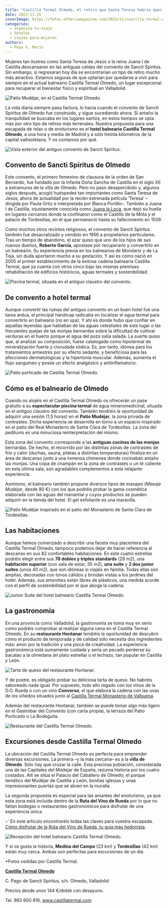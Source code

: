 ```yaml
---
title: "Castilla Termal Olmedo, el retiro que Santa Teresa habría querido conocer"
date: 2023-11-25
coverImage: https://fotos.etheriamagazine.com/2023/11/castilla-termal-olmedo-patio-mudejar.jpg
categories: 
  - organiza-tu-viaje
  - hoteles
  - viajes-para-mujeres
authors: 
  - Pepa G. Marín
---
```


Mujeres tan ilustres como Santa Teresa de Jesús o la reina Juana I de Castilla 
descansaron en las antiguas celdas del convento de Sancti Spiritus. Sin embargo, si 
regresaran hoy día se encontrarían un tipo de retiro mucho más atractivo. Estamos 
seguras de que optarían por quedarse a vivir para siempre en el actual balneario 
Castilla Termal Olmedo, un lugar excepcional para recuperar el bienestar físico y 
espiritual en Valladolid. 

![Patio Mudéjar, en el Castilla Termal Olmedo](https://fotos.etheriamagazine.com/2023/11/castilla-termal-olmedo-patio-mudejar.jpg "Patio Mudéjar, en el Castilla Termal Olmedo (Valladolid).")

La vida diaria siempre pasa factura, lo hacía cuando el convento de Sancti Spiritus de 
Olmedo fue construido, y sigue sucediendo ahora. Si antaño la tranquilidad se buscaba en 
los lugares santos, en estos tiempos se opta más por otro tipo de retiros más 
terrenales. Nuestra propuesta para una escapada de relax o de enoturismo es el **hotel 
balneario Castilla Termal Olmedo**, a una hora y media de Madrid y a sólo treinta 
kilómetros de la capital vallisoletana. Y os contamos por qué. 

![Vista exterior del antiguo convento de Sancti Spiritus.](https://fotos.etheriamagazine.com/2023/11/castilla-termal-balneario-de-olmedo-convento.jpg "Vista exterior del antiguo convento de Sancti Spiritus.")

## Convento de Sancti Spiritus de Olmedo

Este convento, el primero femenino de clausura de la orden de San Bernardo, fue fundado 
por la infanta Doña Sancha de Castilla en el siglo XII a extramuros de la villa de 
Olmedo. Pero no pasó desapercibido y, algunos siglos después, acogió huéspedes tan 
importantes como Santa Teresa de Jesús, ahora de actualidad por la recién estrenada 
película ‘Teresa’ –dirigida por Paula Ortiz e interpretada por Blanca Portillo–. También 
a Juana I de Castilla, injustamente conocida como [Juana la 
Loca](https://historia.nationalgeographic.com.es/a/juana-loca-victima-conspiracion_9525), 
que dejó su huella en lugares cercanos donde la confinaron como el Castillo de la Mota y 
el palacio de Tordesillas, en el que permaneció hasta su fallecimiento en 1509. 

Como muchos otros recintos religiosos, el convento de Sancti Spiritus también fue 
desacralizado y vendido en 1956 a propietarios particulares. Tras un tiempo de abandono, 
el azar quiso que uno de los hijos de sus nuevos dueños, **Roberto García**, apostase 
por recuperarlo y convertirlo en un balneario. Su experiencia previa en los balnearios 
de Mondariz y de La Toja, sin duda aportaron mucho a su gestación. Y así es como nació 
en 2005 el primer establecimiento de la exitosa cadena balnearia Castilla Termal, que ya 
cuenta con otros cinco bajo las mismas premisas: rehabilitación de edificios históricos, 
aguas termales y sostenibilidad. 

![Piscina termal, situada en el antiguo claustro del convento.](https://fotos.etheriamagazine.com/2023/11/castilla-termal-olmedo-piscina-termal.jpg "Piscina termal, situada en el antiguo claustro del convento.")

## De convento a hotel termal

Aunque convertir las ruinas del antiguo convento en un buen hotel fue una tarea ardua, 
el principal hándicap radicaba en localizar el agua termal para convertirlo en balneario 
(no en spa). Y ahí es donde hubo que confiar en aquellas leyendas que hablaban de las 
aguas celestiales de este lugar o las frecuentes quejas de las monjas bernardas sobre la 
dificultad de cultivar verduras en el huerto porque el agua del pozo salía salada. La 
suerte quiso que, al analizar su composición, fuese catalogada como hipotermal de 
mineralización fuerte y clorudada sódica. Es, por tanto, idónea para los tratamientos 
antiestrés por su efecto sedante, y beneficiosa para las afecciones dermatológicas y la 
hipertonía muscular. Además, aumenta el flujo sanguíneo y posee un efecto analgésico y 
antiinflamatorio. 

![Patio porticado de Castilla Termal Olmedo.](https://fotos.etheriamagazine.com/2023/11/castilla-termal-olmedo-terraza-patio-porticado.jpg "Patio porticado de Castilla Termal Olmedo.")

## Cómo es el balneario de Olmedo

Cuando os alojéis en el Castilla Termal Olmedo os ofrecerán un pase gratuito a su 
**espectacular piscina termal** de agua mineromedicinal, situada en el antiguo claustro 
del convento. También tendréis la oportunidad de adquirir una sesión (1,5 horas) en el 
**Patio Mudéjar**, la zona privada de contrastes. Dicha experiencia se desarrolla en 
torno a un espacio inspirado en el patio del Real Monasterio de Santa Clara de 
Tordesillas. La zona del pediluvio es una minuciosa reinterpretación del mismo. 

Esta zona del convento corresponde a las **antiguas cocinas de las monjas** bernardas. 
De hecho, el recorrido por las distintas zonas de contrastes de frío y calor (duchas, 
sauna, piletas a distintas temperaturas) finaliza en un área de descanso junto a una 
inmensa chimenea donde cocinaban antaño las monjas. Una copa de champán en la zona de 
contrastes o un té caliente en esta última sala, son agradables complementos a esta 
relajante experiencia. 

Asimismo, el balneario también propone diversos tipos de masajes (_Masaje Mudéjar_, 
desde 80 €) con los que podréis probar la gama cosmética elaborada con las aguas del 
manantial y cuyos productos se pueden adquirir en la tienda del hotel. El gel exfoliante 
es una maravilla. 

![Patio Mudéjar inspirado en el patio del Monasterio de Santa Clara de Tordesillas.](https://fotos.etheriamagazine.com/2023/11/castilla-termal-balneario-de-olmedo-circuito-de-contrastes.jpg "Patio Mudéjar inspirado en el patio del Monasterio de Santa Clara de Tordesillas.")

## Las habitaciones

Aunque hemos comenzado a describir una faceta muy placentera del Castilla Termal Olmedo, 
tampoco podemos dejar de hacer referencia al descanso en sus 82 confortables 
habitaciones. En este cuatro estrellas podréis elegir entre sus **78 dobles y triples 
standards** (28 m2), una **habitación superior** (con sala de estar, 35 m2), **una 
suite** y **2 dos junior suites** (unos 40 m2), que son idóneas si viajáis en familia. 
Todas ellas son amplias, decoradas con tonos cálidos y brindan vistas a los jardines del 
hotel. Además, sus _amenities_ están libres de plásticos, una medida acorde con el 
perfil de sostenibilidad por el que aboga la cadena. 

![Junior Suite del hotel balneario Castilla Termal Olmedo.](https://fotos.etheriamagazine.com/2023/11/junior-suite-castilla-termal-olmedo.jpg "Junior Suite del hotel balneario Castilla Termal Olmedo.")

## La gastronomía

En una provincia como Valladolid, la gastronomía se toma muy en serio como podréis 
comprobar al realizar alguna cena en el Castilla Termal Olmedo. En su **restaurante 
Hontanar** tendréis la oportunidad de descubrir cómo el producto de temporada y de 
calidad sólo necesita dos ingredientes más: amor por la tradición y una pizca de 
creatividad. La experiencia gastronómica está sumamente cuidada y sería un pecado 
perderse su bacalao a la olmedana (el plato estrella) o el lechazo, tan popular en 
Castilla y León. 

![Tarta de queso del restaurante Hontanar.](https://fotos.etheriamagazine.com/2023/11/tarta-queso-castilla-termal.jpg "Tarta de queso del restaurante Hontanar. © Etheria Magazine")

Y de postre, es obligado probar su deliciosa tarta de queso. No habréis saboreado nada 
igual. Por supuesto, todo ello regado con los vinos de la D.O. Rueda o con un vino 
**Converso**, el que elabora la cadena con las uvas de los viñedos situados junto al [Castilla 
Termal Monasterio de 
Valbuena](https://etheriamagazine.com/2021/10/29/castilla-termal-valbuena-escapada-de-relax-en-la-ribera-del-duero/). 

Además del restaurante Hontanar, también se puede tomar algo más ligero en el Gastrobar 
del Convento (con carta propia), la terraza del Patio Porticado o La Bodeguita. 

![Restaurante del Castilla Termal Olmedo.](https://fotos.etheriamagazine.com/2023/11/restaurante-castilla-termal-olmedo.jpg "Restaurante del Castilla Termal Olmedo.")

## Excursiones desde Castilla Termal Olmedo

La ubicación del Castilla Termal Olmedo es perfecta para emprender diversas excursiones. 
La primera –y la más cercana– es a la **villa de Olmedo**. Sólo hay que cruzar la calle. 
Esta preciosa población, considerada una de las Capitales del Múdejar de España, rezuma 
historia por los cuatro costados. Allí se sitúa el Palacio del Caballero de Olmedo, el 
parque temático del Mudéjar de Castilla y León, bonitas iglesias y unas impresionantes 
puertas que se abren en la muralla. 

La segunda propuesta es especial para las amantes del enoturismo, ya que esta zona está 
incluida dentro de la **Ruta del Vino de Rueda** por lo que no faltan bodegas o 
restaurantes gastronómicos para disfrutar de una experiencia única. 

✅ En este artículo encontraréis todas las claves para vuestra escapada. [Cómo disfrutar 
de la Ruta del Vino de Rueda, tu guía más 
hedonista](https://etheriamagazine.com/2023/11/14/guia-enoturismo-ruta-del-vino-rueda/). 

![Recepción del hotel balneario Castilla Termal Olmedo.](https://fotos.etheriamagazine.com/2023/11/recepcion-castilla-termal-olmedo.jpg "Recepción del hotel balneario Castilla Termal Olmedo.")

Y si os gusta la historia, **Medina del Campo** (23 km) y **Tordesillas** (42 km) están 
muy cerca. Ambas son perfectas para excursiones de un día. 

\*Fotos cedidas por Castilla Termal. 

**[Castilla Termal 
Olmedo](https://www.castillatermal.com/hoteles/castilla-y-leon/castilla-termal-olmedo/)** 

C. Pago de Sancti Spiritus, s/n. Olmedo, Valladolid 

Precios desde unos 144 €/doble con desayuno. 

Tel. 983 600 816, www.castillatermal.com
